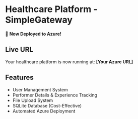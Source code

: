 # Healthcare Platform - SimpleGateway

🚀 **Now Deployed to Azure!**

## Live URL
Your healthcare platform is now running at: **[Your Azure URL]**

## Features
- User Management System
- Performer Details & Experience Tracking  
- File Upload System
- SQLite Database (Cost-Effective)
- Automated Azure Deployment 
